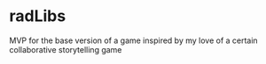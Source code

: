 # radLibs
MVP for the base version of a game inspired by my love of a certain collaborative storytelling game
